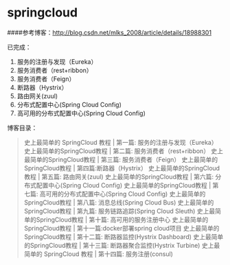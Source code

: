 # springcloud

####参考博客：http://blog.csdn.net/mlks_2008/article/details/18988301

已完成：

1. 服务的注册与发现（Eureka）
2. 服务消费者（rest+ribbon）
3. 服务消费者（Feign）
4. 断路器（Hystrix）
5. 路由网关(zuul)
6. 分布式配置中心(Spring Cloud Config)
7. 高可用的分布式配置中心(Spring Cloud Config)

博客目录：
> 史上最简单的 SpringCloud 教程 | 第一篇: 服务的注册与发现（Eureka）
> 史上最简单的SpringCloud教程 | 第二篇: 服务消费者（rest+ribbon）
> 史上最简单的SpringCloud教程 | 第三篇: 服务消费者（Feign）
> 史上最简单的SpringCloud教程 | 第四篇:断路器（Hystrix）
> 史上最简单的SpringCloud教程 | 第五篇: 路由网关(zuul)
> 史上最简单的SpringCloud教程 | 第六篇: 分布式配置中心(Spring Cloud Config)
> 史上最简单的SpringCloud教程 | 第七篇: 高可用的分布式配置中心(Spring Cloud Config)
> 史上最简单的SpringCloud教程 | 第八篇: 消息总线(Spring Cloud Bus)
> 史上最简单的SpringCloud教程 | 第九篇: 服务链路追踪(Spring Cloud Sleuth)
> 史上最简单的SpringCloud教程 | 第十篇: 高可用的服务注册中心
> 史上最简单的SpringCloud教程 | 第十一篇:docker部署spring cloud项目
> 史上最简单的SpringCloud教程 | 第十二篇: 断路器监控(Hystrix Dashboard)
> 史上最简单的SpringCloud教程 | 第十三篇: 断路器聚合监控(Hystrix Turbine)
> 史上最简单的 SpringCloud 教程 | 第十四篇: 服务注册(consul)

